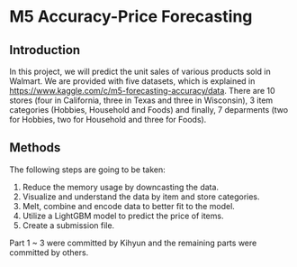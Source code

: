 # M5 Accuracy-Price Forecasting


## Introduction

In this project, we will predict the unit sales of various products sold in Walmart.
We are provided with five datasets, which is explained in https://www.kaggle.com/c/m5-forecasting-accuracy/data.
There are 10 stores (four in California, three in Texas and three in Wisconsin), 3 item categories (Hobbies, Household and Foods) and finally, 7 deparments (two for Hobbies, two for Household and three for Foods).

## Methods

The following steps are going to be taken:

1. Reduce the memory usage by downcasting the data.
2. Visualize and understand the data by item and store categories.
3. Melt, combine and encode data to better fit to the model.
4. Utilize a LightGBM model to predict the price of items.
5. Create a submission file.

Part 1 ~ 3 were committed by Kihyun and the remaining parts were committed by others.
